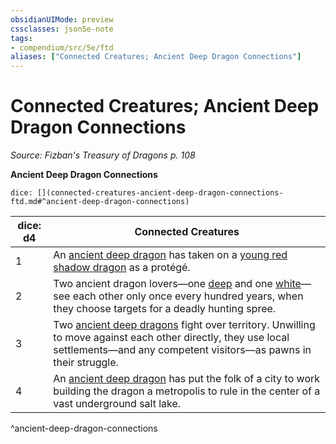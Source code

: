 ```yaml
---
obsidianUIMode: preview
cssclasses: json5e-note
tags:
- compendium/src/5e/ftd
aliases: ["Connected Creatures; Ancient Deep Dragon Connections"]
---
```

# Connected Creatures; Ancient Deep Dragon Connections
*Source: Fizban's Treasury of Dragons p. 108* 

**Ancient Deep Dragon Connections**

`dice: [](connected-creatures-ancient-deep-dragon-connections-ftd.md#^ancient-deep-dragon-connections)`

| dice: d4 | Connected Creatures |
|----------|---------------------|
| 1 | An [ancient deep dragon](Mechanics/bestiary/dragon/ancient-deep-dragon-ftd.md) has taken on a [young red shadow dragon](Mechanics/bestiary/dragon/young-red-shadow-dragon.md) as a protégé. |
| 2 | Two ancient dragon lovers—one [deep](Mechanics/bestiary/dragon/ancient-deep-dragon-ftd.md) and one [white](Mechanics/bestiary/dragon/ancient-white-dragon.md)—see each other only once every hundred years, when they choose targets for a deadly hunting spree. |
| 3 | Two [ancient deep dragons](Mechanics/bestiary/dragon/ancient-deep-dragon-ftd.md) fight over territory. Unwilling to move against each other directly, they use local settlements—and any competent visitors—as pawns in their struggle. |
| 4 | An [ancient deep dragon](Mechanics/bestiary/dragon/ancient-deep-dragon-ftd.md) has put the folk of a city to work building the dragon a metropolis to rule in the center of a vast underground salt lake. |
^ancient-deep-dragon-connections